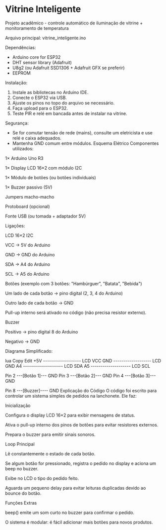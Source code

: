 Vitrine Inteligente
===================

Projeto acadêmico - controle automático de iluminação de vitrine + monitoramento de temperatura

Arquivo principal: vitrine_inteligente.ino

Dependências:
 - Arduino core for ESP32
 - DHT sensor library (Adafruit)
 - U8g2 (ou Adafruit SSD1306 + Adafruit GFX se preferir)
 - EEPROM

Instalação:
 1. Instale as bibliotecas no Arduino IDE.
 2. Conecte o ESP32 via USB.
 3. Ajuste os pinos no topo do arquivo se necessário.
 4. Faça upload para o ESP32.
 5. Teste PIR e relé em bancada antes de instalar na vitrine.

Segurança:
 - Se for comutar tensão de rede (mains), consulte um eletricista e use relé e caixa adequados.
 - Mantenha GND comum entre módulos.
Esquema Elétrico
Componentes utilizados:

1× Arduino Uno R3

1× Display LCD 16×2 com módulo I2C

1× Módulo de botões (ou botões individuais)

1× Buzzer passivo (5V)

Jumpers macho-macho

Protoboard (opcional)

Fonte USB (ou tomada + adaptador 5V)

Ligações:

LCD 16×2 I2C

VCC → 5V do Arduino

GND → GND do Arduino

SDA → A4 do Arduino

SCL → A5 do Arduino

Botões (exemplo com 3 botões: "Hambúrguer", "Batata", "Bebida")

Um lado de cada botão → pino digital (2, 3, 4 do Arduino)

Outro lado de cada botão → GND

Pull-up interno será ativado no código (não precisa resistor externo).

Buzzer

Positivo → pino digital 8 do Arduino

Negativo → GND

Diagrama Simplificado:

lua
Copy
Edit
   +5V ------------------- LCD VCC
   GND ------------------- LCD GND
   A4 -------------------- LCD SDA
   A5 -------------------- LCD SCL

   Pin 2  ---[Botão 1]--- GND
   Pin 3  ---[Botão 2]--- GND
   Pin 4  ---[Botão 3]--- GND

   Pin 8  ---[Buzzer]---- GND
Explicação do Código
O código foi escrito para controlar um sistema simples de pedidos na lanchonete.
Ele faz:

Inicialização

Configura o display LCD 16×2 para exibir mensagens de status.

Ativa o pull-up interno dos pinos de botões para evitar resistores externos.

Prepara o buzzer para emitir sinais sonoros.

Loop Principal

Lê constantemente o estado de cada botão.

Se algum botão for pressionado, registra o pedido no display e aciona um beep no buzzer.

Exibe no LCD o tipo do pedido feito.

Aguarda um pequeno delay para evitar leituras duplicadas devido ao bounce do botão.

Funções Extras

beep() emite um som curto no buzzer para confirmar o pedido.

O sistema é modular: é fácil adicionar mais botões para novos produtos.
